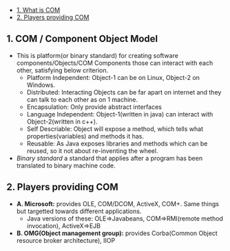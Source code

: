 - [1. What is COM](#com)
- [2. Players providing COM](#comp)

<a name=com></a>
## 1. COM / Component Object Model
- This is platform(or binary standard) for creating software components/Objects/COM Components those can interact with each other, satisfying below criterion.
  - Platform Independent: Object-1 can be on Linux, Object-2 on Windows.
  - Distributed: Interacting Objects can be far apart on internet and they can talk to each other as on 1 machine.
  - Encapsulation: Only provide abstract interfaces
  - Language Independent: Object-1(written in java) can interact with Object-2(written in c++).
  - Self Descriable: Object will expose a method, which tells what properties(variables) and methods it has.
  - Reusable: As Java exposes libraries and methods which can be reused, so it not about re-inventing the wheel.
- *Binary standard* a standard that applies after a program has been translated to binary machine code.

<a name=comp></a>
## 2. Players providing COM
- **A. Microsoft:** provides OLE, COM/DCOM, ActiveX, COM+. Same things but targetted towards different applications.
  - Java versions of these: OLE=>Javabeans, COM=>RMI(remote method invocation), ActiveX=>EJB
- **B. OMG(Object management group):** provides Corba(Common Object resource broker architecture), IIOP
